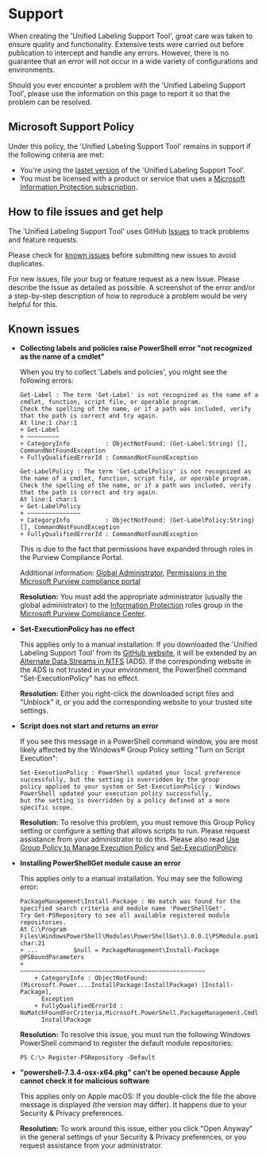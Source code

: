 # Support

When creating the 'Unified Labeling Support Tool', great care was taken to ensure quality and functionality. Extensive tests were carried out before publication to intercept and handle any errors. However, there is no guarantee that an error will not occur in a wide variety of configurations and environments.

Should you ever encounter a problem with the 'Unified Labeling Support Tool', please use the information on this page to report it so that the problem can be resolved.

## Microsoft Support Policy  

Under this policy, the 'Unified Labeling Support Tool' remains in support if the following criteria are met:

* You're using the [lastet version](https://aka.ms/UnifiedLabelingSupportTool/Latest) of the 'Unified Labeling Support Tool'.
* You must be licensed with a product or service that uses a [Microsoft Information Protection subscription](https://learn.microsoft.com/en-us/office365/servicedescriptions/azure-information-protection#available-plans).

## How to file issues and get help  

The 'Unified Labeling Support Tool' uses GitHub [Issues](https://github.com/microsoft/UnifiedLabelingSupportTool/issues) to track problems and feature requests.

Please check for [known issues](https://github.com/microsoft/UnifiedLabelingSupportTool/blob/main/SUPPORT.md#known-issues) before submitting new issues to avoid duplicates.

For new issues, file your bug or feature request as a new Issue. Please describe the Issue as detailed as possible. A screenshot of the error and/or a step-by-step description of how to reproduce a problem would be very helpful for this.

## Known issues

* **Collecting labels and policies raise PowerShell error "not recognized as the name of a cmdlet"**

    When you try to collect 'Labels and policies', you might see the following errors:
    
    ```
    Get-Label : The term 'Get-Label' is not recognized as the name of a cmdlet, function, script file, or operable program.
    Check the spelling of the name, or if a path was included, verify that the path is correct and try again.
    At line:1 char:1
    + Get-Label
    + ~~~~~~~~~
    + CategoryInfo          : ObjectNotFound: (Get-Label:String) [], CommandNotFoundException
    + FullyQualifiedErrorId : CommandNotFoundException
    ```
    
    ```
    Get-LabelPolicy : The term 'Get-LabelPolicy' is not recognized as the name of a cmdlet, function, script file, or operable program.
    Check the spelling of the name, or if a path was included, verify that the path is correct and try again.
    At line:1 char:1
    + Get-LabelPolicy
    + ~~~~~~~~~~~~~~~
    + CategoryInfo          : ObjectNotFound: (Get-LabelPolicy:String) [], CommandNotFoundException
    + FullyQualifiedErrorId : CommandNotFoundException
    ```    

    This is due to the fact that permissions have expanded through roles in the Purview Compliance Portal.
    
    Additional information: [Global Administrator](https://learn.microsoft.com/en-us/azure/active-directory/roles/permissions-reference#global-administrator), 
    [Permissions in the Microsoft Purview compliance portal](https://learn.microsoft.com/en-us/microsoft-365/compliance/microsoft-365-compliance-center-permissions?view=o365-worldwide)    
    
    **Resolution:** You must add the appropriate administrator (usually the global administrator) to the [Information Protection](https://learn.microsoft.com/en-us/microsoft-365/security/office-365-security/scc-permissions?view=o365-worldwide#role-groups-in-microsoft-defender-for-office-365-and-microsoft-purview-compliance) roles group in the [Microsoft Purview Compliance Center](https://compliance.microsoft.com/compliancecenterpermissions).

* **Set-ExecutionPolicy has no effect**

    This applies only to a manual installation: If you downloaded the 'Unified Labeling Support Tool' from its [GitHub website](https://aka.ms/UnifiedLabelingSupportTool/Latest), it will be extended by an [Alternate Data Streams in NTFS](https://blogs.technet.microsoft.com/askcore/2013/03/24/alternate-data-streams-in-ntfs) (ADS). If the corresponding website in the ADS is not trusted in your environment, the PowerShell command "Set-ExecutionPolicy" has no effect.

    **Resolution:** Either you right-click the downloaded script files and "Unblock" it, or you add the corresponding website to your trusted site settings.

* **Script does not start and returns an error**

    If you see this message in a PowerShell command window, you are most likely affected by the Windows® Group Policy setting "Turn on Script Execution":

    ```
    Set-ExecutionPolicy : PowerShell updated your local preference successfully, but the setting is overridden by the group
    policy applied to your system or Set-ExecutionPolicy : Windows PowerShell updated your execution policy successfully,
    but the setting is overridden by a policy defined at a more specific scope.
    ```

    **Resolution:** To resolve this problem, you must remove this Group Policy setting or configure a setting that allows scripts to run. Please request assistance from your administrator to do this. Please also read [Use Group Policy to Manage Execution Policy](https://docs.microsoft.com/en-us/powershell/module/microsoft.powershell.core/about/about_execution_policies?view=powershell-5.1#use-group-policy-to-manage-execution-policy) and [Set-ExecutionPolicy](https://docs.microsoft.com/en-us/powershell/module/microsoft.powershell.security/set-executionpolicy?view=powershell-5.1).

* **Installing PowerShellGet module cause an error**

    This applies only to a manual installation. You may see the following error:

    ```
    PackageManagement\Install-Package : No match was found for the specified search criteria and module name 'PowerShellGet'.
    Try Get-PSRepository to see all available registered module repositories.
    At C:\Program Files\WindowsPowerShell\Modules\PowerShellGet\1.0.0.1\PSModule.psm1:1772 char:21
    + ...          $null = PackageManagement\Install-Package @PSBoundParameters
    +                      ~~~~~~~~~~~~~~~~~~~~~~~~~~~~~~~~~~~~~~~~~~~~~~~~~~~~
        + CategoryInfo : ObjectNotFound: (Microsoft.Power....InstallPackage:InstallPackage) [Install-Package],
          Exception
        + FullyQualifiedErrorId : NoMatchFoundForCriteria,Microsoft.PowerShell.PackageManagement.Cmdlets.
          InstallPackage
    ```

    **Resolution:** To resolve this issue, you must run the following Windows PowerShell command to register the default module repositories:

    ```
    PS C:\> Register-PSRepository -Default
    ```

* **"powershell-7.3.4-osx-x64.pkg" can't be opened because Apple cannot check it for malicious software** 

    This applies only on Apple macOS: If you double-click the file the above message is displayed (the version may differ). It happens due to your Security & Privacy preferences.

    **Resolution:** To work around this issue, either you click "Open Anyway" in the general settings of your Security & Privacy preferences, or you request assistance from your administrator.



